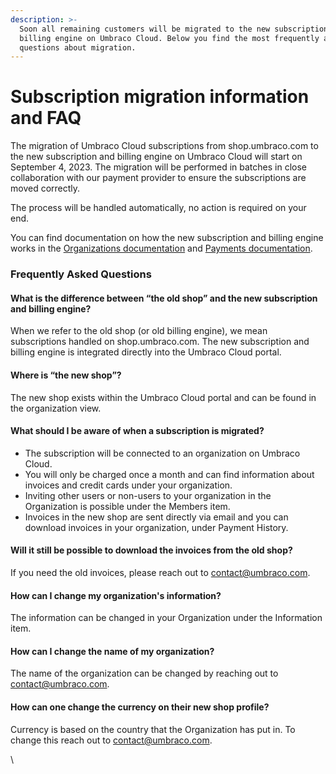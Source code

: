 ```yaml
---
description: >-
  Soon all remaining customers will be migrated to the new subscription and
  billing engine on Umbraco Cloud. Below you find the most frequently asked
  questions about migration.
---
```


# Subscription migration information and FAQ

The migration of Umbraco Cloud subscriptions from shop.umbraco.com to the new subscription and billing engine on Umbraco Cloud will start on September 4, 2023. The migration will be performed in batches in close collaboration with our payment provider to ensure the subscriptions are moved correctly.&#x20;

The process will be handled automatically, no action is required on your end.&#x20;

You can find documentation on how the new subscription and billing engine works in the [Organizations documentation](https://docs.umbraco.com/umbraco-cloud/getting-started/the-umbraco-cloud-portal/organizations) and [Payments documentation](https://docs.umbraco.com/umbraco-cloud/\~/changes/I0HSeJqJ3Xoz7dFWrfy5/set-up/manage-subscriptions/new-shop).

### Frequently Asked Questions

#### What is the difference between “the old shop” and the new subscription and billing engine?

When we refer to the old shop (or old billing engine), we mean subscriptions handled on shop.umbraco.com. The new subscription and billing engine is integrated directly into the Umbraco Cloud portal.&#x20;

#### Where is “the new shop”?

The new shop exists within the Umbraco Cloud portal and can be found in the organization view.

#### What should I be aware of when a subscription is migrated?

* The subscription will be connected to an organization on Umbraco Cloud.
* You will only be charged once a month and can find information about invoices and credit cards under your organization.
* Inviting other users or non-users to your organization in the Organization is possible under the Members item.
* Invoices in the new shop are sent directly via email and you can download invoices in your organization, under Payment History.

#### Will it still be possible to download the invoices from the old shop?

If you need the old invoices, please reach out to [contact@umbraco.com](mailto:contact@umbraco.com).

#### How can I change my organization's information?

The information can be changed in your Organization under the Information item.

#### How can I change the name of my organization?

The name of the organization can be changed by reaching out to [contact@umbraco.com](mailto:contact@umbraco.com).

#### How can one change the currency on their new shop profile?

Currency is based on the country that the Organization has put in. To change this reach out to [contact@umbraco.com](mailto:contact@umbraco.com).

\
